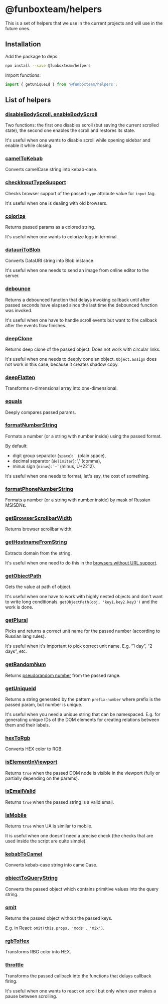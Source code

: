 # @funboxteam/helpers

This is a set of helpers that we use in the current projects 
and will use in the future ones. 

## Installation

Add the package to deps:

```sh
npm install --save @funboxteam/helpers 
```

Import functions:

```js
import { getUniqueId } from '@funboxteam/helpers';
```

## List of helpers

### [disableBodyScroll, enableBodyScroll](./lib/body-scroll.js)

Two functions: the first one disables scroll (but saving the current scrolled state),
the second one enables the scroll and restores its state.

It's useful when one wants to disable scroll while opening sidebar and enable it while closing. 

### [camelToKebab](./lib/camel-to-kebab.js)

Converts camelCase string into kebab-case.

### [checkInputTypeSupport](./lib/check-input-type-support.js)

Checks browser support of the passed `type` attribute value for `input` tag.

It's useful when one is dealing with old browsers.

### [colorize](./lib/colorize.js)

Returns passed params as a colored string.

It's useful when one wants to colorize logs in terminal.

### [datauriToBlob](./lib/datauri-to-blob.js)

Converts DataURI string into Blob instance.

It's useful when one needs to send an image from online editor to the server.

### [debounce](./lib/debounce.js)

Returns a debounced function that delays invoking callback until after passed seconds have elapsed since the last time 
the debounced function was invoked. 

It's useful when one have to handle scroll events but want to fire callback after the events flow finishes.

### [deepClone](./lib/deep-clone.js)

Returns deep clone of the passed object. Does not work with circular links.

It's useful when one needs to deeply cone an object. `Object.assign` does not work in this case,
because it creates shadow copy.

### [deepFlatten](./lib/deep-flatten.js)

Transforms n-dimensional array into one-dimensional. 

### [equals](./lib/equals.js)

Deeply compares passed params.

### [formatNumberString](./lib/format-number-string.js)

Formats a number (or a string with number inside) using the passed format.

By default:
  
  - digit group separator (`space`): ` ` (plain space),
  - decimal separator (`delimiter`): ',' (comma),
  - minus sign (`minus`): '−' (minus, U+2212).
  
It's useful when one needs to format, let's say, the cost of something.

### [formatPhoneNumberString](./lib/format-phone-number-string.js)

Formats a number (or a string with number inside) by mask of Russian MSISDNs. 

### [getBrowserScrollbarWidth](./lib/get-browser-scrollbar-width.js)

Returns browser scrollbar width.

### [getHostnameFromString](./lib/get-hostname-from-string.js)

Extracts domain from the string.

It's useful when one need to do this in the 
[browsers without URL support](https://developer.mozilla.org/en-US/docs/Web/API/URL).

### [getObjectPath](./lib/get-object-path.js)

Gets the value at path of object.

It's useful when one have to work with highly nested objects and don't want to write long conditionals.
`getObjectPath(obj, 'key1.key2.key3')` and the work is done. 

### [getPlural](./lib/get-plural.js)

Picks and returns a correct unit name for the passed number (according to Russian lang rules).

It's useful when it's important to pick correct unit name. E.g. “1 day”, “2 days”, etc.

### [getRandomNum](./lib/get-random-num.js)

Returns [pseudorandom number](https://en.wikipedia.org/wiki/Pseudorandom_number_generator) from the passed range.

### [getUniqueId](./lib/get-unique-id.js)

Returns a string generated by the pattern `prefix-number` where prefix is the passed param,
but number is unique.

It's useful when you need a unique string that can be namespaced. E.g. for generating unique IDs 
of the DOM elements for creating relations between them and their labels.

### [hexToRgb](./lib/hex-to-rgb.js)

Converts HEX color to RGB.

### [isElementInViewport](./lib/is-element-in-viewport.js)

Returns `true` when the passed DOM node is visible in the viewport 
(fully or partially depending on the params). 

### [isEmailValid](./lib/is-email-valid.js)

Returns `true` when the passed string is a valid email.

### [isMobile](./lib/is-mobile.js)

Returns `true` when UA is similar to mobile.

It is useful when one doesn't need a precise check (the checks that are used inside the script are quite simple).

### [kebabToCamel](./lib/kebab-to-camel.js)

Converts kebab-case string into camelCase.

### [objectToQueryString](./lib/object-to-query-string.js)

Converts the passed object which contains primitive values into the query string. 

### [omit](./lib/omit.js)

Returns the passed object without the passed keys.

E.g. in React: `omit(this.props, 'mods', 'mix')`.

### [rgbToHex](./lib/rgb-to-hex.js)

Transforms RBG color into HEX.

### [throttle](./lib/throttle.js)

Transforms the passed callback into the functions that delays callback firing.

It's useful when one wants to react on scroll but only when user makes a pause between scrolling. 
